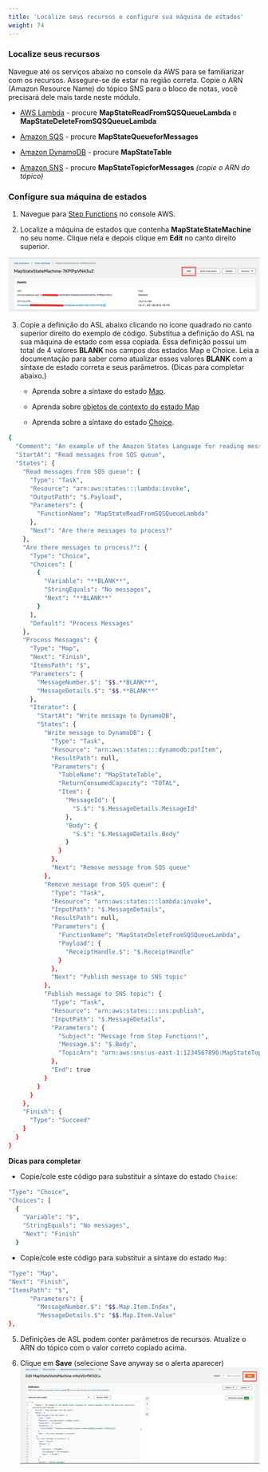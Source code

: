 ```yaml
---
title: 'Localize seus recursos e configure sua máquina de estados'
weight: 74
---
```


### Localize seus recursos

Navegue até os serviços abaixo no console da AWS para se familiarizar com os recursos. Assegure-se de estar na região correta. Copie o ARN (Amazon Resource Name) do tópico SNS para o bloco de notas, você precisará dele mais tarde neste módulo.

- [AWS Lambda](https://console.aws.amazon.com/lambda/home) - procure **MapStateReadFromSQSQueueLambda** e **MapStateDeleteFromSQSQueueLambda**

- [Amazon SQS](https://console.aws.amazon.com/sqs/v2/home) - procure **MapStateQueueforMessages**

- [Amazon DynamoDB](https://console.aws.amazon.com/dynamodbv2/home) - procure **MapStateTable**

- [Amazon SNS](https://console.aws.amazon.com/sns/v3/home) - procure **MapStateTopicforMessages** *(copie o ARN do tópico)*

### Configure sua máquina de estados

1. Navegue para [Step Functions](https://console.aws.amazon.com/states/home) no console AWS.

2. Localize a máquina de estados que contenha **MapStateStateMachine** no seu nome. Clique nela e depois clique em **Edit** no canto direito superior.

![EDIT](/static/img/module-5/map-state-definition-edit.png)

3. Copie a definição do ASL abaixo clicando no ícone quadrado no canto superior direito do exemplo de código. Substitua a definição do ASL na sua máquina de estado com essa copiada. Essa definição possui um total de 4 valores **BLANK** nos campos dos estados Map e Choice. Leia a documentação para saber como atualizar esses valores **BLANK** com a síntaxe de estado correta e seus parâmetros. (Dicas para completar abaixo.)

   - Aprenda sobre a síntaxe do estado [Map](https://docs.aws.amazon.com/step-functions/latest/dg/amazon-states-language-map-state.html).

   - Aprenda sobre [objetos de contexto do estado Map](https://docs.aws.amazon.com/step-functions/latest/dg/input-output-contextobject.html#contextobject-map)
   
   - Aprenda sobre a síntaxe do estado [Choice](https://docs.aws.amazon.com/step-functions/latest/dg/amazon-states-language-choice-state.html).

```bash
{
  "Comment": "An example of the Amazon States Language for reading messages from an SQS queue and iteratively processing each message.",
  "StartAt": "Read messages from SQS queue",
  "States": {
    "Read messages from SQS queue": {
      "Type": "Task",
      "Resource": "arn:aws:states:::lambda:invoke",
      "OutputPath": "$.Payload",
      "Parameters": {
        "FunctionName": "MapStateReadFromSQSQueueLambda"
      },
      "Next": "Are there messages to process?"
    },
    "Are there messages to process?": {
      "Type": "Choice",
      "Choices": [
        {
          "Variable": "**BLANK**",
          "StringEquals": "No messages",
          "Next": "**BLANK**"
        }
      ],
      "Default": "Process Messages"
    },
    "Process Messages": {
      "Type": "Map",
      "Next": "Finish",
      "ItemsPath": "$",
      "Parameters": {
        "MessageNumber.$": "$$.**BLANK**",
        "MessageDetails.$": "$$.**BLANK**"
      },
      "Iterator": {
        "StartAt": "Write message to DynamoDB",
        "States": {
          "Write message to DynamoDB": {
            "Type": "Task",
            "Resource": "arn:aws:states:::dynamodb:putItem",
            "ResultPath": null,
            "Parameters": {
              "TableName": "MapStateTable",
              "ReturnConsumedCapacity": "TOTAL",
              "Item": {
                "MessageId": {
                  "S.$": "$.MessageDetails.MessageId"
                },
                "Body": {
                  "S.$": "$.MessageDetails.Body"
                }
              }
            },
            "Next": "Remove message from SQS queue"
          },
          "Remove message from SQS queue": {
            "Type": "Task",
            "Resource": "arn:aws:states:::lambda:invoke",
            "InputPath": "$.MessageDetails",
            "ResultPath": null,
            "Parameters": {
              "FunctionName": "MapStateDeleteFromSQSQueueLambda",
              "Payload": {
                "ReceiptHandle.$": "$.ReceiptHandle"
              }
            },
            "Next": "Publish message to SNS topic"
          },
          "Publish message to SNS topic": {
            "Type": "Task",
            "Resource": "arn:aws:states:::sns:publish",
            "InputPath": "$.MessageDetails",
            "Parameters": {
              "Subject": "Message from Step Functions!",
              "Message.$": "$.Body",
              "TopicArn": "arn:aws:sns:us-east-1:1234567890:MapStateTopicforMessages"
            },
            "End": true
          }
        }
      }
    },
    "Finish": {
      "Type": "Succeed"
    }
  }
}
```

**Dicas para completar**

- Copie/cole este código para substituir a síntaxe do estado `Choice`:

```bash
"Type": "Choice",
"Choices": [
  {
    "Variable": "$",
    "StringEquals": "No messages",
    "Next": "Finish"
  }
```

- Copie/cole este código para substituir a síntaxe do estado `Map`:

```bash
"Type": "Map",
"Next": "Finish",
"ItemsPath": "$",
      "Parameters": {
        "MessageNumber.$": "$$.Map.Item.Index",
        "MessageDetails.$": "$$.Map.Item.Value"
},
```

5. Definições de ASL podem conter parâmetros de recursos. Atualize o ARN do tópico com o valor correto copiado acima.

6. Clique em **Save** (selecione Save anyway se o alerta aparecer)
   ![save](/static/img/module-5/map-state-definition.png)
